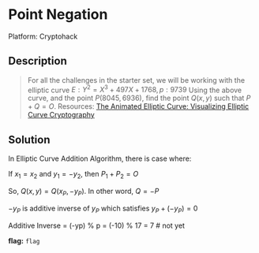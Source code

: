 # Point Negation

Platform: Cryptohack

## Description

> For all the challenges in the starter set, we will be working with the elliptic curve $E: Y^{2}=X^{3}+497X+1768, p:9739$
> Using the above curve, and the point $P(8045,6936)$, find the point $Q(x,y)$ such that $P + Q = O$.
> Resources: [The Animated Elliptic Curve: Visualizing Elliptic Curve Cryptography](https://curves.xargs.org/)

## Solution

In Elliptic Curve Addition Algorithm, there is case where:

If $x_{1}= x_{2}$ and $y_{1} = −y_{2}$, then $P_{1} + P_{2} = O$

So, $Q(x,y)=Q(x_{P},-y_{P})$. In other word, $Q=-P$

$-y_{P}$ is additive inverse of $y_{P}$ which satisfies $y_{P}+(-y_{P})=0$

Additive Inverse = (-yp) % p = (-10) % 17 = 7 # not yet


<!-- This code section is a work in progress - TODO: Update with the solucion -->
**flag:** `flag`
